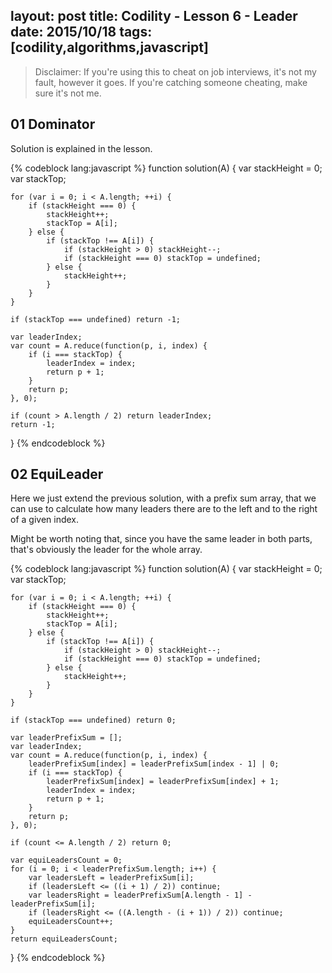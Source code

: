 layout: post
title: Codility - Lesson 6 - Leader
date: 2015/10/18
tags: [codility,algorithms,javascript]
---

> Disclaimer: If you're using this to cheat on job interviews, it's not my fault, however it goes. If you're catching someone cheating, make sure it's not me. 


## 01 Dominator

Solution is explained in the lesson. 

{% codeblock lang:javascript %}
function solution(A) {
    var stackHeight = 0;
    var stackTop;
    
    for (var i = 0; i < A.length; ++i) {
        if (stackHeight === 0) {
            stackHeight++;
            stackTop = A[i];
        } else {
            if (stackTop !== A[i]) {
                if (stackHeight > 0) stackHeight--;
                if (stackHeight === 0) stackTop = undefined;
            } else {
                stackHeight++;
            }
        }
    }

    if (stackTop === undefined) return -1;
    
    var leaderIndex;
    var count = A.reduce(function(p, i, index) {
        if (i === stackTop) {
            leaderIndex = index;
            return p + 1;
        }
        return p;
    }, 0);

    if (count > A.length / 2) return leaderIndex;
    return -1;
}
{% endcodeblock %}

## 02 EquiLeader

Here we just extend the previous solution, with a prefix sum array, that we can use to calculate how many leaders there are to the left and to the right of a given index. 

Might be worth noting that, since you have the same leader in both parts, that's obviously the leader for the whole array. 

{% codeblock lang:javascript %}
function solution(A) {
    var stackHeight = 0;
    var stackTop;
    
    for (var i = 0; i < A.length; ++i) {
        if (stackHeight === 0) {
            stackHeight++;
            stackTop = A[i];
        } else {
            if (stackTop !== A[i]) {
                if (stackHeight > 0) stackHeight--;
                if (stackHeight === 0) stackTop = undefined;
            } else {
                stackHeight++;
            }
        }
    }

    if (stackTop === undefined) return 0;
    
    var leaderPrefixSum = [];
    var leaderIndex;
    var count = A.reduce(function(p, i, index) {
        leaderPrefixSum[index] = leaderPrefixSum[index - 1] | 0;
        if (i === stackTop) {
            leaderPrefixSum[index] = leaderPrefixSum[index] + 1;
            leaderIndex = index;
            return p + 1;
        }
        return p;
    }, 0);
    
    if (count <= A.length / 2) return 0;
    
    var equiLeadersCount = 0;
    for (i = 0; i < leaderPrefixSum.length; i++) {
        var leadersLeft = leaderPrefixSum[i];
        if (leadersLeft <= ((i + 1) / 2)) continue;
        var leadersRight = leaderPrefixSum[A.length - 1] - leaderPrefixSum[i];
        if (leadersRight <= ((A.length - (i + 1)) / 2)) continue;
        equiLeadersCount++;
    }
    return equiLeadersCount;
}
{% endcodeblock %}
